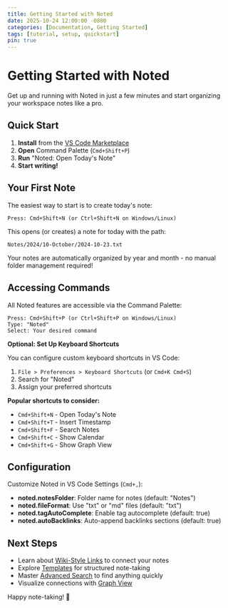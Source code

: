 ```yaml
---
title: Getting Started with Noted
date: 2025-10-24 12:00:00 -0800
categories: [Documentation, Getting Started]
tags: [tutorial, setup, quickstart]
pin: true
---
```


# Getting Started with Noted

Get up and running with Noted in just a few minutes and start organizing your workspace notes like a pro.

## Quick Start

1. **Install** from the [VS Code Marketplace](https://marketplace.visualstudio.com/items?itemName=jsonify.noted)
2. **Open** Command Palette (`Cmd+Shift+P`)
3. **Run** "Noted: Open Today's Note"
4. **Start writing!**

## Your First Note

The easiest way to start is to create today's note:

```
Press: Cmd+Shift+N (or Ctrl+Shift+N on Windows/Linux)
```

This opens (or creates) a note for today with the path:
```
Notes/2024/10-October/2024-10-23.txt
```

Your notes are automatically organized by year and month - no manual folder management required!

## Accessing Commands

All Noted features are accessible via the Command Palette:

```
Press: Cmd+Shift+P (or Ctrl+Shift+P on Windows/Linux)
Type: "Noted"
Select: Your desired command
```

**Optional: Set Up Keyboard Shortcuts**

You can configure custom keyboard shortcuts in VS Code:

1. `File > Preferences > Keyboard Shortcuts` (or `Cmd+K Cmd+S`)
2. Search for "Noted"
3. Assign your preferred shortcuts

**Popular shortcuts to consider:**
- `Cmd+Shift+N` - Open Today's Note
- `Cmd+Shift+T` - Insert Timestamp
- `Cmd+Shift+F` - Search Notes
- `Cmd+Shift+C` - Show Calendar
- `Cmd+Shift+G` - Show Graph View

## Configuration

Customize Noted in VS Code Settings (`Cmd+,`):

- **noted.notesFolder**: Folder name for notes (default: "Notes")
- **noted.fileFormat**: Use "txt" or "md" files (default: "txt")
- **noted.tagAutoComplete**: Enable tag autocomplete (default: true)
- **noted.autoBacklinks**: Auto-append backlinks sections (default: true)

## Next Steps

- Learn about [Wiki-Style Links](/noted/posts/wiki-links/) to connect your notes
- Explore [Templates](/noted/posts/templates/) for structured note-taking
- Master [Advanced Search](/noted/posts/search/) to find anything quickly
- Visualize connections with [Graph View](/noted/posts/graph/)

Happy note-taking! 📝
